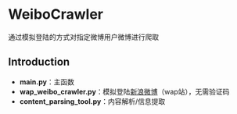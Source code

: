 # WeiboCrawler
通过模拟登陆的方式对指定微博用户微博进行爬取

## Introduction
- **main.py**：主函数
- **wap_weibo_crawler.py**：模拟登陆[新浪微博](https://weibo.cn)（wap站），无需验证码
- **content_parsing_tool.py**：内容解析/信息提取
